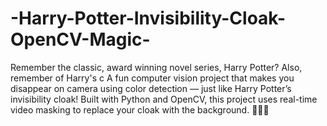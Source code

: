# -Harry-Potter-Invisibility-Cloak-OpenCV-Magic-
Remember the classic, award winning novel series, Harry Potter?
Also, remember of Harry's c
A fun computer vision project that makes you disappear on camera using color detection — just like Harry Potter’s invisibility cloak! Built with Python and OpenCV, this project uses real-time video masking to replace your cloak with the background. 🧙‍♂️✨

